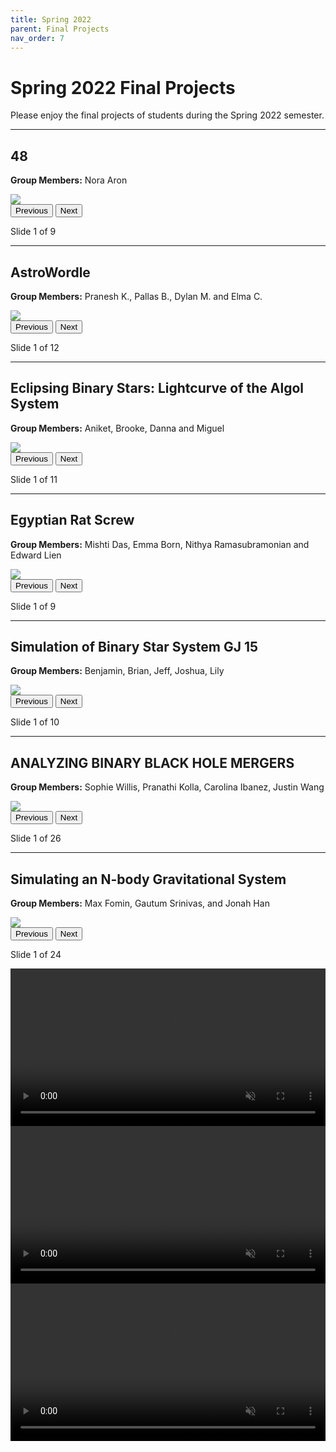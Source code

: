 ```yaml
---
title: Spring 2022
parent: Final Projects
nav_order: 7
---
```


# Spring 2022 Final Projects
Please enjoy the final projects of students during the Spring 2022 semester.

---

## 48 
**Group Members:** Nora Aron

<div class="slider" id="slider-group1">
  <img class="slide-img" src="/assets/projects/spring-2022/Group1/slide1.jpg" style="max-width: 100%;">
  <br>
  <button onclick="changeSlide('slider-group1', -1)">Previous</button>
  <button onclick="changeSlide('slider-group1', 1)">Next</button>
  <p id="slider-group1-status">Slide 1 of 9</p>
</div>

---

## AstroWordle
**Group Members:** Pranesh K., Pallas B., Dylan M. and Elma C.

<div class="slider" id="slider-group2">
  <img class="slide-img" src="/assets/projects/spring-2022/Group2/slide1.jpg" style="max-width: 100%;">
  <br>
  <button onclick="changeSlide('slider-group2', -1)">Previous</button>
  <button onclick="changeSlide('slider-group2', 1)">Next</button>
  <p id="slider-group2-status">Slide 1 of 12</p>
</div>

---

## Eclipsing Binary Stars: Lightcurve of the Algol System
**Group Members:** Aniket, Brooke, Danna and Miguel

<div class="slider" id="slider-group3">
  <img class="slide-img" src="/assets/projects/spring-2022/Group3/slide1.jpg" style="max-width: 100%;">
  <br>
  <button onclick="changeSlide('slider-group3', -1)">Previous</button>
  <button onclick="changeSlide('slider-group3', 1)">Next</button>
  <p id="slider-group3-status">Slide 1 of 11</p>
</div>

---

## Egyptian Rat Screw
**Group Members:** Mishti Das, Emma Born, Nithya Ramasubramonian and Edward Lien

<div class="slider" id="slider-group4">
  <img class="slide-img" src="/assets/projects/spring-2022/Group4/slide1.jpg" style="max-width: 100%;">
  <br>
  <button onclick="changeSlide('slider-group4', -1)">Previous</button>
  <button onclick="changeSlide('slider-group4', 1)">Next</button>
  <p id="slider-group4-status">Slide 1 of 9</p>
</div>

--- 

## Simulation of Binary Star System GJ 15
**Group Members:** Benjamin, Brian, Jeff, Joshua, Lily

<div class="slider" id="slider-group5">
  <img class="slide-img" src="/assets/projects/spring-2022/Group5/slide1.jpg" style="max-width: 100%;">
  <br>
  <button onclick="changeSlide('slider-group5', -1)">Previous</button>
  <button onclick="changeSlide('slider-group5', 1)">Next</button>
  <p id="slider-group5-status">Slide 1 of 10</p>
</div>

---

## ANALYZING BINARY BLACK HOLE MERGERS
**Group Members:** Sophie Willis, Pranathi Kolla, Carolina Ibanez, Justin Wang

<div class="slider" id="slider-group6">
  <img class="slide-img" src="/assets/projects/spring-2022/Group6/slide1.jpg" style="max-width: 100%;">
  <br>
  <button onclick="changeSlide('slider-group6', -1)">Previous</button>
  <button onclick="changeSlide('slider-group6', 1)">Next</button>
  <p id="slider-group6-status">Slide 1 of 26</p>
</div>

---

## Simulating an N-body Gravitational System
**Group Members:** Max Fomin, Gautum Srinivas, and Jonah Han

<div class="slider" id="slider-group7">
  <img class="slide-img" src="/assets/projects/spring-2022/Group7/slide1.jpg" style="max-width: 100%;">
  <br>
  <button onclick="changeSlide('slider-group7', -1)">Previous</button>
  <button onclick="changeSlide('slider-group7', 1)">Next</button>
  <p id="slider-group7-status">Slide 1 of 24</p>
</div>

<video width="100%" controls loop autoplay muted>
  <source src="/assets/projects/spring-2022/Group7/Group7.mp4" type="video/mp4">
  Your browser does not support the video tag.
</video>

<video width="100%" controls loop autoplay muted>
  <source src="/assets/projects/spring-2022/Group7/Group7_2.mp4" type="video/mp4">
  Your browser does not support the video tag.
</video>

<video width="100%" controls loop autoplay muted>
  <source src="/assets/projects/spring-2022/Group7/Group7_3.mp4" type="video/mp4">
  Your browser does not support the video tag.
</video>
















<script>
  const slideData = {
      "slider-group1": [
          "/assets/projects/fall-2022/Group1/slide1.jpg",
          "/assets/projects/fall-2022/Group1/slide2.jpg",
          "/assets/projects/fall-2022/Group1/slide3.jpg",
          "/assets/projects/fall-2022/Group1/slide4.jpg",
          "/assets/projects/fall-2022/Group1/slide5.jpg",
          "/assets/projects/fall-2022/Group1/slide6.jpg",
          "/assets/projects/fall-2022/Group1/slide7.jpg"
    ],
      "slider-group2": [
          "/assets/projects/fall-2022/Group2/slide1.jpg",
          "/assets/projects/fall-2022/Group2/slide2.jpg",
          "/assets/projects/fall-2022/Group2/slide3.jpg",
          "/assets/projects/fall-2022/Group2/slide4.jpg",
          "/assets/projects/fall-2022/Group2/slide5.jpg",
          "/assets/projects/fall-2022/Group2/slide6.jpg",
          "/assets/projects/fall-2022/Group2/slide7.jpg",
          "/assets/projects/fall-2022/Group2/slide8.jpg",
          "/assets/projects/fall-2022/Group2/slide9.jpg",
          "/assets/projects/fall-2022/Group2/slide10.jpg",
          "/assets/projects/fall-2022/Group2/slide11.jpg",
          "/assets/projects/fall-2022/Group2/slide12.jpg"
    ],
      "slider-group3": [
          "/assets/projects/fall-2022/Group3/slide1.jpg",
          "/assets/projects/fall-2022/Group3/slide2.jpg",
          "/assets/projects/fall-2022/Group3/slide3.jpg",
          "/assets/projects/fall-2022/Group3/slide4.jpg",
          "/assets/projects/fall-2022/Group3/slide5.jpg",
          "/assets/projects/fall-2022/Group3/slide6.jpg",
          "/assets/projects/fall-2022/Group3/slide7.jpg",
          "/assets/projects/fall-2022/Group3/slide8.jpg",
          "/assets/projects/fall-2022/Group3/slide9.jpg",
          "/assets/projects/fall-2022/Group3/slide10.jpg",
          "/assets/projects/fall-2022/Group3/slide11.jpg"
    ],
      "slider-group4": [
          "/assets/projects/fall-2022/Group4/slide1.jpg",
          "/assets/projects/fall-2022/Group4/slide2.jpg",
          "/assets/projects/fall-2022/Group4/slide3.jpg",
          "/assets/projects/fall-2022/Group4/slide4.jpg",
          "/assets/projects/fall-2022/Group4/slide5.jpg",
          "/assets/projects/fall-2022/Group4/slide6.jpg",
          "/assets/projects/fall-2022/Group4/slide7.jpg",
          "/assets/projects/fall-2022/Group4/slide8.jpg",
          "/assets/projects/fall-2022/Group4/slide9.jpg"
      ],
      "slider-group5": [
          "/assets/projects/fall-2022/Group5/slide1.jpg",
          "/assets/projects/fall-2022/Group5/slide2.jpg",
          "/assets/projects/fall-2022/Group5/slide3.jpg",
          "/assets/projects/fall-2022/Group5/slide4.jpg",
          "/assets/projects/fall-2022/Group5/slide5.jpg",
          "/assets/projects/fall-2022/Group5/slide6.jpg",
          "/assets/projects/fall-2022/Group5/slide7.jpg",
          "/assets/projects/fall-2022/Group5/slide8.jpg",
          "/assets/projects/fall-2022/Group5/slide9.jpg",
          "/assets/projects/fall-2022/Group5/slide10.jpg"
      ],
      "slider-group6": [
          "/assets/projects/fall-2022/Group6/slide1.jpg",
          "/assets/projects/fall-2022/Group6/slide2.jpg",
          "/assets/projects/fall-2022/Group6/slide3.jpg",
          "/assets/projects/fall-2022/Group6/slide4.jpg",
          "/assets/projects/fall-2022/Group6/slide5.jpg",
          "/assets/projects/fall-2022/Group6/slide6.jpg",
          "/assets/projects/fall-2022/Group6/slide7.jpg",
          "/assets/projects/fall-2022/Group6/slide8.jpg",
          "/assets/projects/fall-2022/Group6/slide9.jpg",
          "/assets/projects/fall-2022/Group6/slide10.jpg",
          "/assets/projects/fall-2022/Group6/slide11.jpg",
          "/assets/projects/fall-2022/Group6/slide12.jpg",
          "/assets/projects/fall-2022/Group6/slide13.jpg",
          "/assets/projects/fall-2022/Group6/slide14.jpg",
          "/assets/projects/fall-2022/Group6/slide15.jpg",
          "/assets/projects/fall-2022/Group6/slide16.jpg",
          "/assets/projects/fall-2022/Group6/slide17.jpg",
          "/assets/projects/fall-2022/Group6/slide18.jpg",
          "/assets/projects/fall-2022/Group6/slide19.jpg",
          "/assets/projects/fall-2022/Group6/slide20.jpg",
          "/assets/projects/fall-2022/Group6/slide21.jpg",
          "/assets/projects/fall-2022/Group6/slide22.jpg",
          "/assets/projects/fall-2022/Group6/slide23.jpg",
          "/assets/projects/fall-2022/Group6/slide24.jpg",
          "/assets/projects/fall-2022/Group6/slide25.jpg",
          "/assets/projects/fall-2022/Group6/slide26.jpg"
      ],
      "slider-group7": [
          "/assets/projects/fall-2022/Group7/slide1.jpg",
          "/assets/projects/fall-2022/Group7/slide2.jpg",
          "/assets/projects/fall-2022/Group7/slide3.jpg",
          "/assets/projects/fall-2022/Group7/slide4.jpg",
          "/assets/projects/fall-2022/Group7/slide5.jpg",
          "/assets/projects/fall-2022/Group7/slide6.jpg",
          "/assets/projects/fall-2022/Group7/slide7.jpg",
          "/assets/projects/fall-2022/Group7/slide8.jpg",
          "/assets/projects/fall-2022/Group7/slide9.jpg",
          "/assets/projects/fall-2022/Group7/slide10.jpg",
          "/assets/projects/fall-2022/Group7/slide11.jpg",
          "/assets/projects/fall-2022/Group7/slide12.jpg",
          "/assets/projects/fall-2022/Group7/slide13.jpg",
          "/assets/projects/fall-2022/Group7/slide14.jpg",
          "/assets/projects/fall-2022/Group7/slide15.jpg",
          "/assets/projects/fall-2022/Group7/slide16.jpg",
          "/assets/projects/fall-2022/Group7/slide17.jpg",
          "/assets/projects/fall-2022/Group7/slide18.jpg",
          "/assets/projects/fall-2022/Group7/slide19.jpg",
          "/assets/projects/fall-2022/Group7/slide20.jpg",
          "/assets/projects/fall-2022/Group7/slide21.jpg",
          "/assets/projects/fall-2022/Group7/slide22.jpg",
          "/assets/projects/fall-2022/Group7/slide23.jpg",
          "/assets/projects/fall-2022/Group7/slide24.jpg"
      ],
      "slider-group8": [
          "/assets/projects/fall-2022/Group8/slide1.jpg",
          "/assets/projects/fall-2022/Group8/slide2.jpg",
          "/assets/projects/fall-2022/Group8/slide3.jpg",
          "/assets/projects/fall-2022/Group8/slide4.jpg",
          "/assets/projects/fall-2022/Group8/slide5.jpg",
          "/assets/projects/fall-2022/Group8/slide6.jpg",
          "/assets/projects/fall-2022/Group8/slide7.jpg",
          "/assets/projects/fall-2022/Group8/slide8.jpg",
          "/assets/projects/fall-2022/Group8/slide9.jpg",
          "/assets/projects/fall-2022/Group8/slide10.jpg",
          "/assets/projects/fall-2022/Group8/slide11.jpg",
          "/assets/projects/fall-2022/Group8/slide12.jpg",
          "/assets/projects/fall-2022/Group8/slide13.jpg",
          "/assets/projects/fall-2022/Group8/slide14.jpg",
          "/assets/projects/fall-2022/Group8/slide15.jpg"
      ],
      "slider-group9": [
          "/assets/projects/fall-2022/Group9/slide1.jpg",
          "/assets/projects/fall-2022/Group9/slide2.jpg",
          "/assets/projects/fall-2022/Group9/slide3.jpg",
          "/assets/projects/fall-2022/Group9/slide4.jpg",
          "/assets/projects/fall-2022/Group9/slide5.jpg",
          "/assets/projects/fall-2022/Group9/slide6.jpg",
          "/assets/projects/fall-2022/Group9/slide7.jpg",
          "/assets/projects/fall-2022/Group9/slide8.jpg",
          "/assets/projects/fall-2022/Group9/slide9.jpg",
          "/assets/projects/fall-2022/Group9/slide10.jpg"
      ],
      "slider-group10": [
          "/assets/projects/fall-2022/Group10/slide1.jpg",
          "/assets/projects/fall-2022/Group10/slide2.jpg",
          "/assets/projects/fall-2022/Group10/slide3.jpg",
          "/assets/projects/fall-2022/Group10/slide4.jpg",
          "/assets/projects/fall-2022/Group10/slide5.jpg",
          "/assets/projects/fall-2022/Group10/slide6.jpg",
          "/assets/projects/fall-2022/Group10/slide7.jpg",
          "/assets/projects/fall-2022/Group10/slide8.jpg",
          "/assets/projects/fall-2022/Group10/slide9.jpg",
          "/assets/projects/fall-2022/Group10/slide10.jpg",
          "/assets/projects/fall-2022/Group10/slide11.jpg",
          "/assets/projects/fall-2022/Group10/slide12.jpg",
          "/assets/projects/fall-2022/Group10/slide13.jpg",
          "/assets/projects/fall-2022/Group10/slide14.jpg",
          "/assets/projects/fall-2022/Group10/slide15.jpg",
          "/assets/projects/fall-2022/Group10/slide16.jpg",
          "/assets/projects/fall-2022/Group10/slide17.jpg",
          "/assets/projects/fall-2022/Group10/slide18.jpg",
          "/assets/projects/fall-2022/Group10/slide19.jpg",
          "/assets/projects/fall-2022/Group10/slide20.jpg",
          "/assets/projects/fall-2022/Group10/slide21.jpg",
          "/assets/projects/fall-2022/Group10/slide22.jpg",
          "/assets/projects/fall-2022/Group10/slide23.jpg",
          "/assets/projects/fall-2022/Group10/slide24.jpg",
          "/assets/projects/fall-2022/Group10/slide25.jpg"
      ],
      "slider-group11": [
          "/assets/projects/fall-2022/Group11/slide1.jpg",
          "/assets/projects/fall-2022/Group11/slide2.jpg",
          "/assets/projects/fall-2022/Group11/slide3.jpg",
          "/assets/projects/fall-2022/Group11/slide4.jpg",
          "/assets/projects/fall-2022/Group11/slide5.jpg",
          "/assets/projects/fall-2022/Group11/slide6.jpg",
          "/assets/projects/fall-2022/Group11/slide7.jpg",
          "/assets/projects/fall-2022/Group11/slide8.jpg",
          "/assets/projects/fall-2022/Group11/slide9.jpg",
          "/assets/projects/fall-2022/Group11/slide10.jpg",
          "/assets/projects/fall-2022/Group11/slide11.jpg",
          "/assets/projects/fall-2022/Group11/slide12.jpg",
          "/assets/projects/fall-2022/Group11/slide13.jpg"
      ]
      
  };

  const slideIndexes = {};

  function updateSlide(sliderId) {
    const img = document.querySelector(`#${sliderId} .slide-img`);
    const status = document.getElementById(`${sliderId}-status`);
    const slides = slideData[sliderId];
    const index = slideIndexes[sliderId];

    img.src = slides[index];
    status.textContent = `Slide ${index + 1} of ${slides.length}`;
  }

  function changeSlide(sliderId, direction) {
    const total = slideData[sliderId].length;
    if (!(sliderId in slideIndexes)) {
      slideIndexes[sliderId] = 0;
    }
    slideIndexes[sliderId] = Math.max(0, Math.min(slideIndexes[sliderId] + direction, total - 1));
    updateSlide(sliderId);
  }

  // Initialize all sliders on page load
  for (const sliderId in slideData) {
    slideIndexes[sliderId] = 0;
    updateSlide(sliderId);
  }
</script>